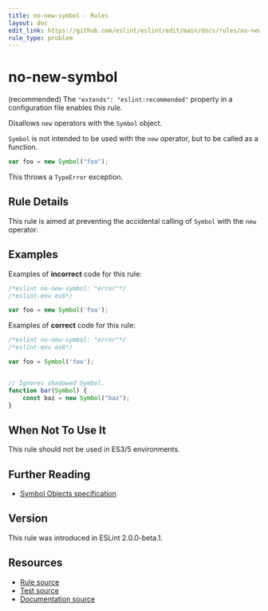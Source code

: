 ```yaml
---
title: no-new-symbol - Rules
layout: doc
edit_link: https://github.com/eslint/eslint/edit/main/docs/rules/no-new-symbol.md
rule_type: problem
---
```

<!-- Note: No pull requests accepted for this file. See README.md in the root directory for details. -->

# no-new-symbol

(recommended) The `"extends": "eslint:recommended"` property in a configuration file enables this rule.

Disallows `new` operators with the `Symbol` object.

`Symbol` is not intended to be used with the `new` operator, but to be called as a function.

```js
var foo = new Symbol("foo");
```

This throws a `TypeError` exception.

## Rule Details

This rule is aimed at preventing the accidental calling of `Symbol` with the `new` operator.

## Examples

Examples of **incorrect** code for this rule:

```js
/*eslint no-new-symbol: "error"*/
/*eslint-env es6*/

var foo = new Symbol('foo');
```

Examples of **correct** code for this rule:

```js
/*eslint no-new-symbol: "error"*/
/*eslint-env es6*/

var foo = Symbol('foo');


// Ignores shadowed Symbol.
function bar(Symbol) {
    const baz = new Symbol("baz");
}

```

## When Not To Use It

This rule should not be used in ES3/5 environments.

## Further Reading

* [Symbol Objects specification](https://www.ecma-international.org/ecma-262/6.0/#sec-symbol-objects)

## Version

This rule was introduced in ESLint 2.0.0-beta.1.

## Resources

* [Rule source](https://github.com/eslint/eslint/tree/HEAD/lib/rules/no-new-symbol.js)
* [Test source](https://github.com/eslint/eslint/tree/HEAD/tests/lib/rules/no-new-symbol.js)
* [Documentation source](https://github.com/eslint/eslint/tree/HEAD/docs/rules/no-new-symbol.md)

